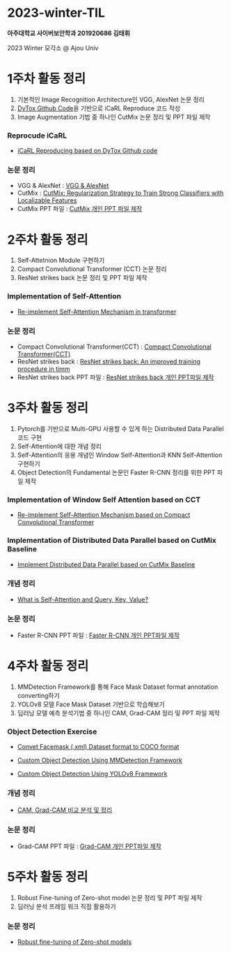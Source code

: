 # 2023-winter-TIL

**아주대학교 사이버보안학과 201920686 김태휘**

2023 Winter 모각소 @ Ajou Univ 

# 1주차 활동 정리

1. 기본적인 Image Recognition Architecture인 VGG, AlexNet 논문 정리
2. [DyTox Github Code](https://github.com/arthurdouillard/dytox)을 기반으로 iCaRL Reproduce 코드 작성
3. Image Augmentation 기법 중 하나인 CutMix 논문 정리 및 PPT 파일 제작

### Reprocude iCaRL
* [iCaRL Reproducing based on DyTox Github code](https://github.com/h-wi/2023-winter-TIL/tree/main/week1/iCaRL-Reprod_0.52)

### 논문 정리
* VGG & AlexNet : [VGG & AlexNet](https://github.com/h-wi/2023-winter-TIL/tree/main/week1/VGG_정리.pdf)
* CutMix : [CutMix: Regularization Strategy to Train Strong Classifiers with Localizable Features](https://github.com/h-wi/2023-winter-TIL/tree/main/week1/CutMix_정리.pdf)
* CutMix PPT 파일 : [CutMix 개인 PPT 파일 제작](https://github.com/h-wi/2023-winter-TIL/tree/main/week1/CutMix_발표자료.pdf)

# 2주차 활동 정리

1. Self-Attetnion Module 구현하기
2. Compact Convolutional Transformer (CCT) 논문 정리
3. ResNet strikes back 논문 정리 및 PPT 파일 제작

### Implementation of Self-Attention

* [Re-implement Self-Attention Mechanism in transformer](https://github.com/h-wi/2023-winter-TIL/tree/main/week2/attention.py)

### 논문 정리
* Compact Convolutional Transformer(CCT) : [Compact Convolutional Transformer(CCT)](https://github.com/h-wi/2023-winter-TIL/tree/main/week2/CCT_정리.pdf)
* ResNet strikes back : [ResNet strikes back: An improved training procedure in timm](https://github.com/h-wi/2023-winter-TIL/tree/main/week2/ResNet-strikes-back_정리.pdf)
* ResNet strikes back PPT 파일 : [ResNet strikes back 개인 PPT파일 제작](https://github.com/h-wi/2023-winter-TIL/tree/main/week2/ResNetStrikesBack_발표.pdf)

# 3주차 활동 정리

1. Pytorch를 기반으로 Multi-GPU 사용할 수 있게 하는 Distributed Data Parallel 코드 구현
2. Self-Attention에 대한 개념 정리
3. Self-Attention의 응용 개념인 Window Self-Attention과 KNN Self-Attention 구현하기
4. Object Detection의 Fundamental 논문인 Faster R-CNN 정리를 위한 PPT 파일 제작


### Implementation of Window Self Attention based on CCT

* [Re-implement Self-Attention Mechanism based on Compact Convolutional Transformer](https://github.com/h-wi/2023-winter-TIL/blob/main/week3/implementation-wsa-ksa.py)

### Implementation of Distributed Data Parallel based on CutMix Baseline

* [Implement Distributed Data Parallel based on CutMix Baseline](https://github.com/h-wi/2023-winter-TIL/tree/main/week3/implementation-ddp)

### 개념 정리

* [What is Self-Attention and Query, Key, Value?](https://github.com/h-wi/2023-winter-TIL/blob/main/week3/self-attention.pdf)

### 논문 정리

* Faster R-CNN PPT 파일 : [Faster R-CNN 개인 PPT파일 제작](https://github.com/h-wi/2023-winter-TIL/blob/main/week3/Faster_R-CNN_%EB%B0%9C%ED%91%9C%EC%9E%90%EB%A3%8C.pdf)

# 4주차 활동 정리

1. MMDetection Framework를 통해 Face Mask Dataset format annotation converting하기
3. YOLOv8 모델 Face Mask Dataset 기반으로 학습해보기
4. 딥러닝 모델 예측 분석기법 중 하나인 CAM, Grad-CAM 정리 및 PPT 파일 제작

### Object Detection Exercise

* [Convet Facemask (.xml) Dataset format to COCO format](https://github.com/h-wi/2023-winter-TIL/blob/main/week4/convert.py)

* [Custom Object Detection Using MMDetection Framework](https://github.com/h-wi/2023-winter-TIL/blob/main/week4/mmdetection/my_custom_config.py)

* [Custom Object Detection Using YOLOv8 Framework](https://github.com/h-wi/2023-winter-TIL/blob/main/week4/yolo8s.ipynb)

### 개념 정리

* [CAM, Grad-CAM 비교 분석 및 정리](https://github.com/h-wi/2023-winter-TIL/blob/main/week4/Grad-CAM.pdf)

### 논문 정리

* Grad-CAM PPT 파일 : [Grad-CAM 개인 PPT파일 제작](https://github.com/h-wi/2023-winter-TIL/blob/main/week4/GradCAM_presentation.pdf)

# 5주차 활동 정리

1. Robust Fine-tuning of Zero-shot model 논문 정리 및 PPT 파일 제작
2. 딥러닝 분석 프레임 워크 직접 활용하기

### 논문 정리

* [Robust fine-tuning of Zero-shot models](https://github.com/h-wi/2023-winter-TIL/blob/main/week5/Robust-fine-tuning-of-zero-shot-models.pdf)